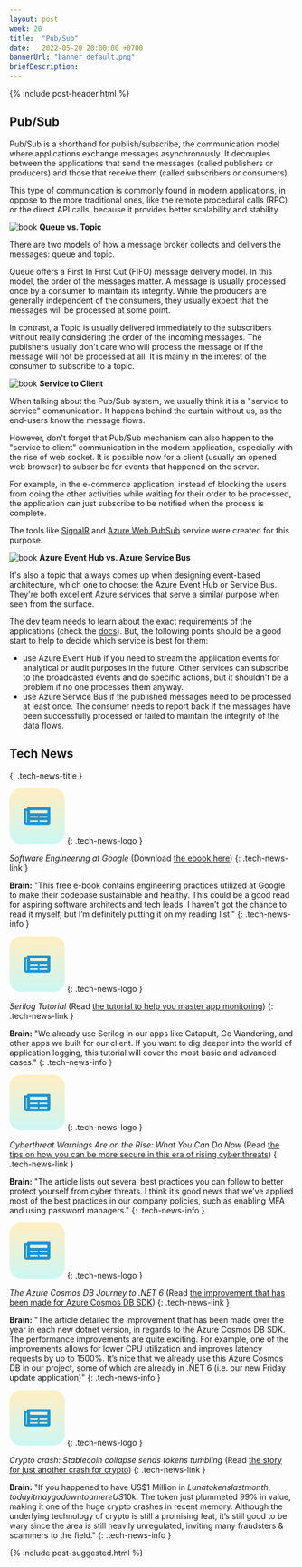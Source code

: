 ```yaml
---
layout: post
week: 20
title:  "Pub/Sub"
date:   2022-05-20 20:00:00 +0700
bannerUrl: "banner_default.png"
briefDescription: 
---
```


{% include post-header.html %}

## Pub/Sub

Pub/Sub is a shorthand for publish/subscribe, the communication model where applications exchange messages asynchronously. It decouples between the applications that send the messages (called publishers or producers) and those that receive them (called subscribers or consumers).

This type of communication is commonly found in modern applications, in oppose to the more traditional ones, like the remote procedural calls (RPC) or the direct API calls, because it provides better scalability and stability.

![book](/assets/images/books16.png) __Queue vs. Topic__

There are two models of how a message broker collects and delivers the messages: queue and topic.

Queue offers a First In First Out (FIFO) message delivery model. In this model, the order of the messages matter. A message is usually processed once by a consumer to maintain its integrity. While the producers are generally independent of the consumers, they usually expect that the messages will be processed at some point.

In contrast, a Topic is usually delivered immediately to the subscribers without really considering the order of the incoming messages. The publishers usually don't care who will process the message or if the message will not be processed at all. It is mainly in the interest of the consumer to subscribe to a topic.

![book](/assets/images/books16.png) __Service to Client__

When talking about the Pub/Sub system, we usually think it is a "service to service" communication. It happens behind the curtain without us, as the end-users know the message flows.

However, don't forget that Pub/Sub mechanism can also happen to the "service to client" communication in the modern application, especially with the rise of web socket. It is possible now for a client (usually an opened web browser) to subscribe for events that happened on the server.

For example, in the e-commerce application, instead of blocking the users from doing the other activities while waiting for their order to be processed, the application can just subscribe to be notified when the process is complete.

The tools like [SignalR](https://dotnet.microsoft.com/en-us/apps/aspnet/signalr) and [Azure Web PubSub](https://azure.microsoft.com/en-us/pricing/details/web-pubsub/) service were created for this purpose.

![book](/assets/images/books16.png) __Azure Event Hub vs. Azure Service Bus__

It's also a topic that always comes up when designing event-based architecture, which one to choose: the Azure Event Hub or Service Bus. They're both excellent Azure services that serve a similar purpose when seen from the surface.

The dev team needs to learn about the exact requirements of the applications (check the [docs](https://docs.microsoft.com/en-us/azure/event-grid/compare-messaging-services)). But, the following points should be a good start to help to decide which service is best for them:
- use Azure Event Hub if you need to stream the application events for analytical or audit purposes in the future. Other services can subscribe to the broadcasted events and do specific actions, but it shouldn't be a problem if no one processes them anyway.
- use Azure Service Bus if the published messages need to be processed at least once. The consumer needs to report back if the messages have been successfully processed or failed to maintain the integrity of the data flows.

## Tech News
{: .tech-news-title }

![memo](/assets/images/tech-news.svg)
{: .tech-news-logo }

*Software Engineering at Google* (Download [the ebook here](https://abseil.io/resources/swe-book))
{: .tech-news-link }

__Brain:__ "This free e-book contains engineering practices utilized at Google to make their codebase sustainable and healthy. This could be a good read for aspiring software architects and tech leads. I haven’t got the chance to read it myself, but I’m definitely putting it on my reading list."
{: .tech-news-info }

![memo](/assets/images/tech-news.svg)
{: .tech-news-logo }

*Serilog Tutorial* (Read [the tutorial to help you master app monitoring](https://blog.datalust.co/serilog-tutorial/))
{: .tech-news-link }

__Brain:__ "We already use Serilog in our apps like Catapult, Go Wandering, and other apps we built for our client. If you want to dig deeper into the world of application logging, this tutorial will cover the most basic and advanced cases."
{: .tech-news-info }

![memo](/assets/images/tech-news.svg)
{: .tech-news-logo }

*Cyberthreat Warnings Are on the Rise: What You Can Do Now* (Read [the tips on how you can be more secure in this era of rising cyber threats](https://blog.lastpass.com/2022/03/cyberthreat-warnings-are-on-the-rise-what-you-can-do-now/))
{: .tech-news-link }

__Brain:__ "The article lists out several best practices you can follow to better protect yourself from cyber threats. I think it’s good news that we’ve applied most of the best practices in our company policies, such as enabling MFA and using password managers."
{: .tech-news-info }

![memo](/assets/images/tech-news.svg)
{: .tech-news-logo }

*The Azure Cosmos DB Journey to .NET 6* (Read [the improvement that has been made for Azure Cosmos DB SDK](https://devblogs.microsoft.com/dotnet/the-azure-cosmos-db-journey-to-net-6/))
{: .tech-news-link }

__Brain:__ "The article detailed the improvement that has been made over the year in each new dotnet version, in regards to the Azure Cosmos DB SDK. The performance improvements are quite exciting. For example, one of the improvements allows for lower CPU utilization and improves latency requests by up to 1500%. It’s nice that we already use this Azure Cosmos DB in our project, some of which are already in .NET 6 (i.e. our new Friday update application)"
{: .tech-news-info }

![memo](/assets/images/tech-news.svg)
{: .tech-news-logo }

*Crypto crash: Stablecoin collapse sends tokens tumbling* (Read [the story for just another crash for crypto](https://www.bbc.com/news/technology-61425209))
{: .tech-news-link }

__Brain:__ "If you happened to have US$1 Million in $Luna tokens last month, today it may go down to a mere US$10k. The token just plummeted 99% in value, making it one of the huge crypto crashes in recent memory. Although the underlying technology of crypto is still a promising feat, it’s still good to be wary since the area is still heavily unregulated, inviting many fraudsters & scammers to the field."
{: .tech-news-info }

{% include post-suggested.html %}